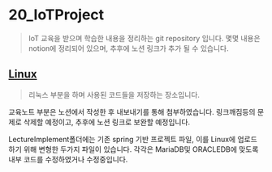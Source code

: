 # 20_IoTProject

> IoT 교육을 받으며 학습한 내용을 정리하는 git repository 입니다. 몇몇 내용은 notion에 정리되어 있으며, 추후에 노션 링크가 추가 될 수 있습니다.



## [Linux](/Linux)

> 리눅스 부분을 하며 사용된 코드들을 저장하는 장소입니다.

교육노트 부분은 노션에서 작성한 후 내보내기를 통해 첨부하였습니다. 링크깨짐등의 문제로 삭제할 예정이고, 추후에 노션 링크로 보완할 예정입니다.

 LectureImplement폴더에는 기존 spring 기반 프로젝트 파일, 이를 Linux에 업로드 하기 위해 변형한 두가지 파일이 있습니다. 각각은 MariaDB및 ORACLEDB에 맞도록 내부 코드를 수정하였거나 수정중입니다. 





